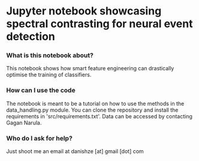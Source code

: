 # Jupyter notebook showcasing spectral contrasting for neural event detection

### What is this notebook about?

This notebook shows how smart feature engineering can drastically optimise the training of classifiers.

### How can I use the code

The notebook is meant to be a tutorial on how to use the methods in the data_handling.py module. You can clone the repository and install the requirements in 'src/requirements.txt'. Data can be accessed by contacting Gagan Narula.

### Who do I ask for help?

Just shoot me an email at danishze [at] gmail [dot] com